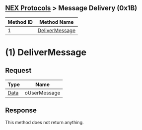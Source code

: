 ## [NEX Protocols](NEX-Protocols.md) > Message Delivery (0x1B)

| Method ID | Method Name |
| --- | --- |
| 1 | [DeliverMessage](#delivermessage) |

# (1) DeliverMessage
## Request
| Type | Name |
| --- | --- |
| [Data] | oUserMessage |

## Response
This method does not return anything.

[Data]: NEX-Common-Types.md#anydataholder
